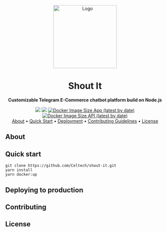 <div align="center">
  <a href="https://github.com/Celtech/shout-it">
    <img src="https://www.citypng.com/public/uploads/small/11639610588k68c2zusbrjky5dhslkxi9yybrvsuvq15u4th9wsswhymqzm4z7calrruv20eljnvry5xofqnegjnr5s8qwb111hw0vantakwbdg.png" alt="Logo" width="200">
  </a>
  <h1>Shout It</h1>
</div>

<div align="center">
    <p>
        <strong>
            Customizable Telegram E-Commerce chatbot platform build on Node.js
        </strong>
    </p>
</div>

<div align="center">
  <a href="https://codeclimate.com/github/Celtech/shout-it/maintainability"><img src="https://api.codeclimate.com/v1/badges/888c42d062e6042c582b/maintainability" /></a>
  <a href="https://codeclimate.com/github/Celtech/shout-it/test_coverage"><img src="https://api.codeclimate.com/v1/badges/888c42d062e6042c582b/test_coverage" /></a>
  <a href="https://hub.docker.com/r/shoutitbot/app"><img alt="Docker Image Size App (latest by date)" src="https://img.shields.io/docker/image-size/shoutitbot/app?label=App%20Image%20Size&logo=docker"></a>
  <a href="https://hub.docker.com/r/shoutitbot/api"><img alt="Docker Image Size API (latest by date)" src="https://img.shields.io/docker/image-size/shoutitbot/api?label=API%20Image%20Size&logo=docker"></a>

</div>

<div align="center">
  <a href="#">About</a> •
  <a href="#quick-start">Quick Start</a> •
  <a href="#">Deployment</a> •
    <a href="https://github.com/Celtech/shout-it/blob/main/CONTRIBUTING.md">Contributing Guidelines</a> •
  <a href="https://github.com/Celtech/shout-it/blob/main/LICENSE.md">License</a>
</div>

## About

## Quick start

```shell
git clone https://github.com/Celtech/shout-it.git
yarn install
yarn docker:up
```

## Deploying to production

## Contributing

## License
